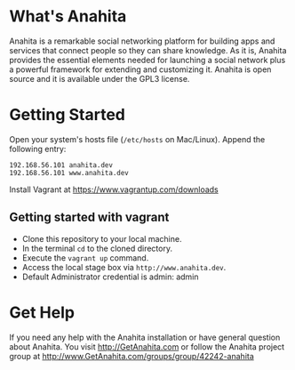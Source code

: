 What's Anahita
============== 
Anahita is a remarkable social networking platform for building apps and services that connect people so they can share knowledge.
As it is, Anahita provides the essential elements needed for launching a social network plus a powerful framework for extending and customizing it. 
Anahita is open source and it is available under the GPL3 license.

Getting Started
=========================================
Open your system's  hosts file (`/etc/hosts` on Mac/Linux).
 Append the following entry:

	192.168.56.101 anahita.dev
	192.168.56.101 www.anahita.dev

Install Vagrant at https://www.vagrantup.com/downloads

## Getting started with vagrant
- Clone this repository to your local machine.
- In the terminal `cd` to the cloned directory.
- Execute the `vagrant up` command.
- Access the local stage box via `http://www.anahita.dev`.
- Default Administrator credential is admin: admin

Get Help
========
If you need any help with the Anahita installation or have general question about Anahita. 
You visit http://GetAnahita.com or follow the Anahita project group at http://www.GetAnahita.com/groups/group/42242-anahita


